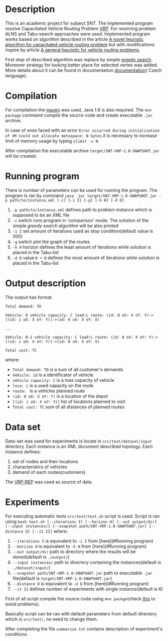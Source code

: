 # Description
This is an academic project for subject SNT. The implemented program resolve Capacitated Vehicle Routing Problem [VRP](https://en.wikipedia.org/wiki/Vehicle_routing_problem).
For resolving problem  ALNS and Tabu-search approaches were used. Implemented program works based on algorithm described in the article [A novel heuristic algorithm for capacitated vehicle routing problem](https://link.springer.com/content/pdf/10.1007%2Fs40092-017-0187-9.pdf)
but with modifications inspire by article [A general heuristic for vehicle routing problems](https://www.sciencedirect.com/science/article/pii/S0305054805003023).

First step of described algorithm was replace by simple [greedy search](https://en.wikipedia.org/wiki/Greedy_algorithm).
Moreover strategy for looking better place for selected vertex was added. More details about it can be found in documentation [documentation](https://www.overleaf.com/read/tyjqkfzrxyvf)( Czech language).

# Compilation
For compilation the [maven](https://maven.apache.org) was used, Java 1.8 is also required.
The `mvn package` command compile the source code and create executable `.jar` archive.

In case of ones faced with an error `Error occurred during initialization of VM Could not allocate metaspace: N bytes`
it is necessary to increase limit of memory usage by typing `ulimit -v N`.

After compilation the executable archive `target/SNT-VRP-1.0-SNAPSHOT.jar` will be created.

# Running program
There is number of parameters can be used for running the program.
The program is ran by command `java -jar target/SNT-VRP-1.0-SNAPSHOT.jar -p path/to/instance.xml [-c] [-i I] [-g] [-h H] [-d D]`
1. `-p path/to/instance.xml` defines path to problem instance which is supposed to be an XML file
2. `-c` switch runs program in 'comparison' mode. The solution of the simple _greedy search_ algorithm will be also printed
3. `-i I` set amount of iterations used as stop condition(default value is 300)
4. `-g` switch plot the graph of the routes
5. `-h H` horizon defines the least amount of iterations while solution is placed in the Tabu-list
6. `-d D` value `H + D` defines the most amount of iterations while solution is placed in the Tabu-list

# Output description
The output has format:

`Total demand: TD`

 `Vehicle: 0 vehicle capacity: C load:L route: (id: 0 oX: X oY: Y)->[(id: i oX: X oY: Y)]->(id: 0 oX: X oY: X)`
 
 `...`
 
 `Vehicle: N-1 vehicle capacity: C load:L route: (id: 0 oX: X oY: Y)->[(id: i oX: X oY: Y)]->(id: 0 oX: X oY: X)`
 
 `Total cost: TC`
 
where:
* `Total demand: TD` is a sum of all customer's demands
* `Vehicle: id` is a identificator of vehicle
* `vehicle capacity: C` is a max capacity of vehicle
* `loca: L` is a used capacity on the route
* `route: ` is a vehicles planned route
* `(id: 0 oX: X oY: Y)` is a location of the depot
* `[(id: i oX: X oY: Y)]` list of locations planned to visit
* `Total cost: TC` sum of all distances of planned routes 

# Data set
Data-set was used for experiments is locate in `src/test/dataset/input` directory.
Each instance is an XML document described topology.
Each instance defines:
1. set of nodes and their locations
2. characteristics of vehicles
3. demand of each nodes(customers)

The [VRP-REP](http://www.vrp-rep.org) was used as source of data.

# Experiments
For executing automatic tests `src/test/test.sh` script is used. Script is ran using `bash test.sh [--iterations I] [--horizon H] [--out output/dir] [--input instances/] [--snapshot path/SNT-VRP-1.0-SNAPSHOT.jar] [--distance D] [--it II]`
where:
1. `--iterations I` is equivalent to `-i I` from [here](#Running program)
2. `--horizon H` is equivalent to `-h H` from [here](#Running program)
3. `--out output/dir` path to directory where the results will be stored(default is `./output/`)
4. `--input instances/` path to directory containing the instances(default is `./dataset/input/`)
5. `--snapshot path/SNT-VRP-1.0-SNAPSHOT.jar` path to executable `.jar` file(default is `target/SNT-VRP-1.0-SNAPSHOT.jar`)
6. `--distance D` is equivalent to `-d D` from [here](#Running program)
7. `--it II` defines number of experiments with single instance(default is 6)


First of all script compile the source code using `mvn packge`(check [this](#Compilation) to avoid problems).

Basically script can be ran with default parameters from default directory which is `src/test/`, no need to change them.

After completing the file `summarize.txt` contains description of experiment's conditions. 
 